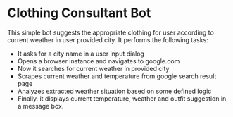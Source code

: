 # Clothing Consultant Bot
This simple bot suggests the appropriate clothing for user according to current weather in  user provided city. It performs the following tasks:

 - It asks for a city name in a user input dialog
 - Opens a browser instance and navigates to google.com
 - Now it searches for current weather in provided city
 - Scrapes current weather and temperature from google search result page
 - Analyzes extracted weather situation based on some defined logic
 - Finally, it displays current temperature, weather and outfit suggestion in a message box.

